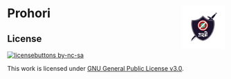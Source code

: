 # Prohori <img src="https://github.com/atick-faisal/Prohori/blob/master/app/src/main/ic_launcher-playstore.png" width="100" height="100" align="right"/> 

## License
[![licensebuttons by-nc-sa](https://licensebuttons.net/l/by-nc-sa/3.0/88x31.png)](https://creativecommons.org/licenses/by-nc-sa/4.0)

This work is licensed under [GNU General Public License v3.0](https://github.com/atick-faisal/PIC16F877a/blob/master/LICENSE).
